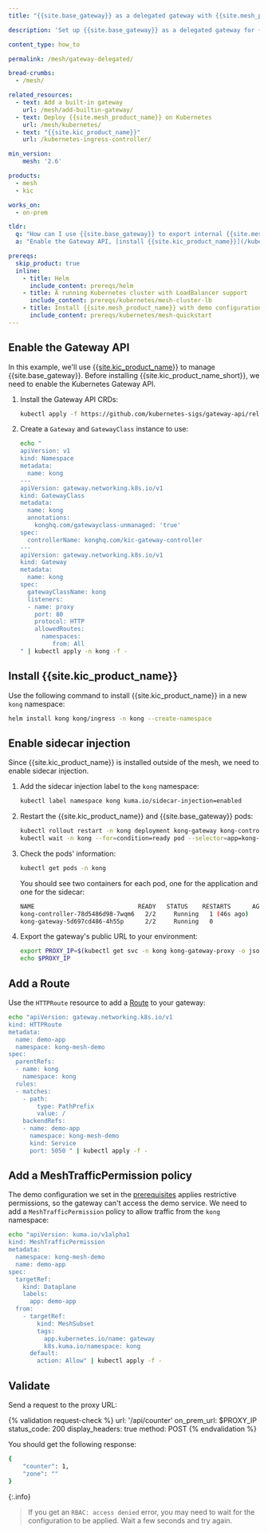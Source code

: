 ```yaml
---
title: "{{site.base_gateway}} as a delegated gateway with {{site.mesh_product_name}}"

description: 'Set up {{site.base_gateway}} as a delegated gateway for {{site.base_product}} to expose internal services to external traffic.'

content_type: how_to

permalink: /mesh/gateway-delegated/

bread-crumbs: 
  - /mesh/

related_resources:
  - text: Add a built-in gateway
    url: /mesh/add-builtin-gateway/
  - text: Deploy {{site.mesh_product_name}} on Kubernetes
    url: /mesh/kubernetes/
  - text: "{{site.kic_product_name}}"
    url: /kubernetes-ingress-controller/

min_version:
    mesh: '2.6'

products:
  - mesh
  - kic

works_on:
  - on-prem

tldr:
  q: "How can I use {{site.base_gateway}} to export internal {{site.mesh_product_name}} services to external traffic?"
  a: "Enable the Gateway API, [install {{site.kic_product_name}}](/kubernetes-ingress-controller/install/), enable sidecar injection on the namespace associated with {{site.kic_product_name_short}}, and restart the {{site.kic_product_name_short}} and {{site.base_gateway}} pods. Make sure that your mesh is configured to allow external traffic using a `MeshTrafficPermission` policy."

prereqs:
  skip_product: true
  inline:
    - title: Helm
      include_content: prereqs/helm
    - title: A running Kubernetes cluster with LoadBalancer support
      include_content: prereqs/kubernetes/mesh-cluster-lb
    - title: Install {{site.mesh_product_name}} with demo configuration
      include_content: prereqs/kubernetes/mesh-quickstart
---
```


## Enable the Gateway API

In this example, we'll use [{{site.kic_product_name}}](/kubernetes-ingress-controller/) to manage {{site.base_gateway}}. Before installing {{site.kic_product_name_short}}, we need to enable the Kubernetes Gateway API.

1. Install the Gateway API CRDs:

   ```sh
   kubectl apply -f https://github.com/kubernetes-sigs/gateway-api/releases/download/v1.3.0/standard-install.yaml
   ```

1. Create a `Gateway` and `GatewayClass` instance to use:

   ```sh
   echo "
   apiVersion: v1
   kind: Namespace
   metadata:
     name: kong
   ---
   apiVersion: gateway.networking.k8s.io/v1
   kind: GatewayClass
   metadata:
     name: kong
     annotations:
       konghq.com/gatewayclass-unmanaged: 'true'
   spec:
     controllerName: konghq.com/kic-gateway-controller
   ---
   apiVersion: gateway.networking.k8s.io/v1
   kind: Gateway
   metadata:
     name: kong
   spec:
     gatewayClassName: kong
     listeners:
     - name: proxy
       port: 80
       protocol: HTTP
       allowedRoutes:
         namespaces:
            from: All
   " | kubectl apply -n kong -f -
   ```

## Install {{site.kic_product_name}}

Use the following command to install {{site.kic_product_name}} in a new `kong` namespace:

```sh
helm install kong kong/ingress -n kong --create-namespace
```

## Enable sidecar injection

Since {{site.kic_product_name}} is installed outside of the mesh, we need to enable sidecar injection.

1. Add the sidecar injection label to the `kong` namespace:

   ```sh
   kubectl label namespace kong kuma.io/sidecar-injection=enabled
   ```

1. Restart the {{site.kic_product_name}} and {{site.base_gateway}} pods:

   ```sh
   kubectl rollout restart -n kong deployment kong-gateway kong-controller
   kubectl wait -n kong --for=condition=ready pod --selector=app=kong-gateway --timeout=90s
   ```

1. Check the pods' information:
   
   ```sh
   kubectl get pods -n kong
   ```
   
   You should see two containers for each pod, one for the application and one for the sidecar:
   
   ```sh
   NAME                             READY   STATUS    RESTARTS      AGE
   kong-controller-78d5486d98-7wqm6   2/2     Running   1 (46s ago)   49s
   kong-gateway-5d697cd486-4h55p      2/2     Running   0             49s
   ```

1. Export the gateway's public URL to your environment:

   ```sh
   export PROXY_IP=$(kubectl get svc -n kong kong-gateway-proxy -o jsonpath='{.status.loadBalancer.ingress[0].ip}')
   echo $PROXY_IP
   ```

## Add a Route

Use the `HTTPRoute` resource to add a [Route](/gateway/entities/route/) to your gateway:

```sh
echo "apiVersion: gateway.networking.k8s.io/v1
kind: HTTPRoute
metadata:
  name: demo-app
  namespace: kong-mesh-demo
spec:
  parentRefs:
  - name: kong
    namespace: kong
  rules:
  - matches:
    - path:
        type: PathPrefix
        value: /
    backendRefs:
    - name: demo-app
      namespace: kong-mesh-demo
      kind: Service
      port: 5050 " | kubectl apply -f -
```

## Add a MeshTrafficPermission policy

The demo configuration we set in the [prerequisites](#install-kong-mesh-with-demo-configuration) applies restrictive permissions, so the gateway can't access the demo service. We need to add a `MeshTrafficPermission` policy to allow traffic from the `kong` namespace:

```sh
echo "apiVersion: kuma.io/v1alpha1
kind: MeshTrafficPermission
metadata:
  namespace: kong-mesh-demo 
  name: demo-app
spec:
  targetRef:
    kind: Dataplane
    labels:
      app: demo-app
  from:
    - targetRef:
        kind: MeshSubset
        tags:
          app.kubernetes.io/name: gateway
          k8s.kuma.io/namespace: kong
      default:
        action: Allow" | kubectl apply -f -
```

## Validate

Send a request to the proxy URL:

<!--vale off -->
{% validation request-check %}
url: '/api/counter'
on_prem_url: $PROXY_IP
status_code: 200
display_headers: true
method: POST
{% endvalidation %}
<!--vale on -->

You should get the following response:
```sh
{
    "counter": 1,
    "zone": ""
}
```

{:.info}
> If you get an `RBAC: access denied` error, you may need to wait for the configuration to be applied. Wait a few seconds and try again.